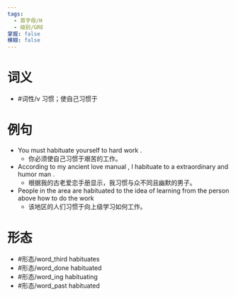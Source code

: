 ```yaml
---
tags:
  - 首字母/H
  - 级别/GRE
掌握: false
模糊: false
---
```

# 词义
- #词性/v  习惯；使自己习惯于
# 例句
- You must habituate yourself to hard work .
	- 你必须使自己习惯于艰苦的工作。
- According to my ancient love manual , I habituate to a extraordinary and humor man .
	- 根据我的古老爱恋手册显示，我习惯与众不同且幽默的男子。
- People in the area are habituated to the idea of learning from the person above how to do the work
	- 该地区的人们习惯于向上级学习如何工作。
# 形态
- #形态/word_third habituates
- #形态/word_done habituated
- #形态/word_ing habituating
- #形态/word_past habituated
